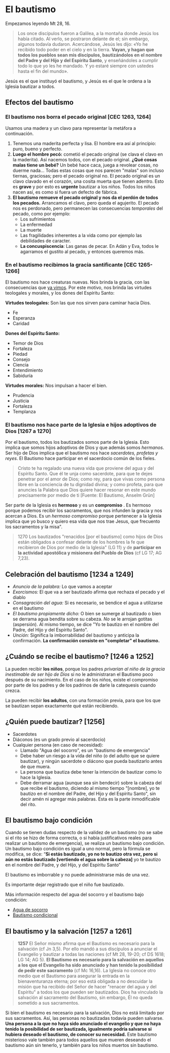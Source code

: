 # El bautismo

Empezamos leyendo Mt 28, 16.

>Los once discípulos fueron a Galilea, a la montaña donde Jesús los había citado. Al verlo, se postraron delante de el; sin embargo, algunos todavía dudaron. Acercándose, Jesús les dijo: «Yo he recibido todo poder en el cielo y en la tierra. **Vayan, y hagan que todos los pueblos sean mis discípulos, bautizándolos en el nombre del Padre y del Hijo y del Espíritu Santo**, y enseñándoles a cumplir todo lo que yo les he mandado. Y yo estaré siempre con ustedes hasta el fin del mundo».

Jesús es el que instituyó el bautismo, y Jesús es el que le ordena a la Iglesia bautizar a todos.
## Efectos del bautismo

### El bautismo nos borra el pecado original [CEC 1263, 1264]

Usamos una madera y un clavo para representar la metáfora a continuación.

 1. Tenemos una maderita perfecta y lisa. El hombre era así al princípio: puro, bueno y perfecto.
 2. **Luego el hombre pecó:** cometió el pecado original (se clava el clavo en la maderita). Así nacemos todos, con el pecado original. **¿Qué cosas malas tiene un bebé?** Un bebé hace caca, juega a revolear cosas, no duerme nada... Todas estas cosas que nos parecen "malas" son incluso tiernas, graciosas; pero el pecado original no. El pecado original es un clavo clavado en el corazón, una cosita muerta que tienen adentro. Esto es **grave** y por esto es **urgente** bautizar a los niños. Todos los niños nacen así, es como si fuera un defecto de fábrica.
 3. **El bautismo remueve el pecado original y nos da el perdón de todos los pecados.** Arrancamos el clavo, pero queda el agujerito. El pecado nos es perdonado, pero permanecen las consecuencias *temporales* del pecado, como por ejemplo:
    - Los sufrimientos
    - La enfermedad
    - La muerte
    - Las fragilidades inherentes a la vida como por ejemplo las debilidades de caracter.
    - **La concuspiscencia**: Las ganas de pecar. En Adán y Eva, todos le agarramos el gustito al pecado, y entonces queremos más.

### En el bautismo recibimos la gracia santificante [CEC 1265-1266]

El bautismo nos hace creaturas nuevas. Nos brinda la gracia, con las consecuencias que [ya vimos](../gracia-es/gracia-dones.html). Por este motivo, nos brinda las virtudes teologales y morales, y los dones del Espíritu Santo:

__Virtudes teologales:__ Son las que nos sirven para caminar hacia Dios.
 - Fe
 - Esperanza
 - Caridad

__Dones del Espíritu Santo:__ 
 - Temor de Dios
 - Fortaleza
 - Piedad
 - Consejo
 - Ciencia
 - Entendimiento
 - Sabiduría

__Virtudes morales:__ Nos impulsan a hacer el bien.
 - Prudencia
 - Justicia
 - Fortaleza
 - Templanza

### El bautismo nos hace parte de la Iglesia e hijos adoptivos de Dios [1267 a 1270]

Por el bautismo, todos los bautizados somos parte de la Iglesia. Esto implica que somos hijos adoptivos de Dios y que además somos *hermanos*. Ser hijo de Dios implica que el bautismo nos hace *sacerdotes, profetas y reyes*. El Bautismo hace participar en el sacerdocio común de los fieles.


>Cristo te ha regalado una nueva vida que proviene del agua y del Espíritu Santo. Que él te unja como sacerdote, para que te dejes penetrar por el amor de Dios; como rey, para que vivas como persona libre en la conciencia de tu dignidad divina; y como profeta, para que anuncies la Palabra que Dios quiere hacer resonar en este mundo precisamente por medio de ti
[Fuente: El Bautismo, Anselm Grün]

Ser parte de la Iglesia es **hermoso** y es un **compromiso** . Es hermoso porque podemos recibir los sacramentos, que nos infunden la gracia y nos acercan a Dios. Es un *hermoso compromiso* porque pertenecer a la Iglesia implica que yo busco y quiero esa vida que nos trae Jesus, que frecuento los sacramentos y la misa".

>1270 Los bautizados "renacidos [por el bautismo] como hijos de 
>Dios están obligados a confesar delante de los hombres la fe 
>que recibieron de Dios por medio de la Iglesia" (LG 11) y de 
>**participar en la actividad apostólica y misionera del Pueblo de Dios** (cf LG 17; AG 7,23).


## Celebración del bautismo [1234 a 1249]

 - *Anuncio de la palabra:* Lo que vamos a aceptar
 - *Exorcismos:* El que va a ser bautizado afirma que rechaza el pecado y el diablo
 - *Consagración del agua:* Si es necesario, se bendice el agua a utilizarse en el bautismo
 - *El bautismo propiamente dicho:* O bien se sumerge al bautizado o bien se derrama agua bendita sobre su cabeza. _No_ se le arrojan gotitas (aspersión). Al mismo tiempo, se dice "Yo te bautizo en el nombre del Padre, del Hijo y del Espíritu Santo".
 - *Unción:* Significa la imborrabilidad del bautismo y anticipa la confirmación. **La confirmación consiste en "completar" el bautismo.**

## ¿Cuándo se recibe el bautismo? [1246 a 1252]

La pueden recibir **los niños**, porque los padres *privarían al niño de la gracia inestimable de ser hijo de Dios* si no le administraran el Bautismo poco después de su nacimiento. En el caso de los niños, existe el compromiso por parte de los padres y de los padrinos de darle la catequesis cuando crezca.

La pueden recibir **los adultos**, con una formación previa, para que los que se bautizan sepan exactamente qué están recibiendo.

## ¿Quién puede bautizar? [1256]

 - Sacerdotes
 - Diáconos (es un grado previo al sacerdocio)
 - Cualquier persona (en caso de necesidad):
     - Llamado "Agua del socorro", es un "bautismo de emergencia"
     - Debe haber un riesgo a la vida del niño (o del adulto que se quiere bautizar), y ningún sacerdote o diácono que pueda bautizarlo antes de que muera.
     - La persona que bautiza debe tener la intención de bautizar como lo hace la Iglesia.
     - Debe derramar agua (aunque sea sin bendecir) sobre la cabeza del que recibe el bautismo, diciendo al mismo tiempo "[nombre], yo te bautizo en el nombre del Padre, del Hijo y del Espíritu Santo", sin decir amén ni agregar más palabras. Esta es la parte inmodificable del rito.

## El bautismo bajo condición

Cuando se tienen dudas respecto de la validez de un bautismo (no se sabe si el rito se hizo de forma correcta, o si había justificativos reales para realizar un bautismo de emergencia), se realiza un bautismo bajo condición. Un bautismo bajo condición es igual a uno normal, pero la fórmula se modifica, se dice: “**Si estás bautizado, yo no te bautizo otra vez, pero si aún no estás bautizado [vertiendo el agua sobre la cabeza]** yo te bautizo en el nombre del Padre, y del Hijo, y del Espíritu Santo”

El bautismo es imborrable y no puede administrarse más de una vez. 

Es importante dejar registrado que el niño fue bautizado.

Más información respecto del agua del socorro y el bautismo bajo condición:
 - [Agua de socorro](https://es.aleteia.org/2016/06/18/en-que-consiste-el-agua-de-socorro/)
 - [Bautismo condicional](https://es.aleteia.org/2014/07/27/que-es-el-bautismo-condicional/)


## El bautismo y la salvación [1257 a 1261]

>**1257** El Señor mismo afirma que el Bautismo es necesario para la salvación (cf Jn 3,5). Por ello mandó a sus discípulos a anunciar el Evangelio y bautizar a todas las naciones (cf Mt 28, 19-20; cf DS 1618; LG 14; AG 5). **El Bautismo es necesario para la salvación en aquellos a los que el Evangelio ha sido anunciado y han tenido la posibilidad de pedir este sacramento** (cf Mc 16,16). La Iglesia no conoce otro medio que el Bautismo para asegurar la entrada en la bienaventuranza eterna; por eso está obligada a no descuidar la misión que ha recibido del Señor de hacer "renacer del agua y del Espíritu" a todos los que pueden ser bautizados. Dios ha vinculado la salvación al sacramento del Bautismo, sin embargo, Él no queda sometido a sus sacramentos.

Si bien el bautismo es necesario para la salvación, Dios no está limitado por sus sacramentos. Así, las personas no bautizadas todavía pueden salvarse. **Una persona a la que no haya sido anunciado el evangelio y que no haya tenido la posibilidad de ser bautizada, igualmente podría salvarse si hubiera deseado el bautismo, de conocer su necesidad.** Este bautismo misterioso vale también para todos aquellos que mueren deseando el bautismo aún sin tenerlo, y también para los niños muertos sin bautismo.